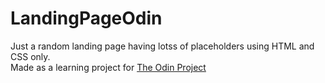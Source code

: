 # LandingPageOdin

Just a random landing page having lotss of placeholders using HTML and CSS only.  
Made as a learning project for [The Odin Project](https://www.theodinproject.com/)